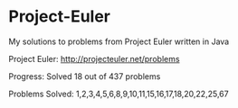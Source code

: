 Project-Euler
=============

My solutions to problems from Project Euler written in Java

Project Euler: http://projecteuler.net/problems

Progress:
Solved 18 out of 437 problems

Problems Solved:
1,2,3,4,5,6,8,9,10,11,15,16,17,18,20,22,25,67


